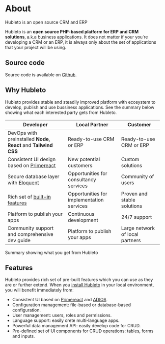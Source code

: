 # About

Hubleto is an open source CRM and ERP

Hubleto is an **open source PHP-based platform for ERP and CRM solutions**, a.k.a business applications. It does not matter if your you're developing a CRM or an ERP, it is always only about the set of applications that your project will be using.

## Source code

Source code is available on [Github](https://github.com/hubleto/main).

## Why Hubleto

Hubleto provides stable and steadily improved platform with ecosystem to develop, publish and use bussiness applications. See the summary below showing what each interested party gets from Hubleto.

| Developer                                                                     | Local Partner                             | Customer                        |
| ----------------------------------------------------------------------------- | ----------------------------------------- | ------------------------------- |
| DevOps with preinstalled **Node**, **React** and **Tailwind CSS**             | Ready-to-use CRM or ERP                   | Ready-to-use CRM or ERP         |
| Consistent UI design based on [Primereact](https://www.primereact.org)        | New potential customers                   | Custom solutions                |
| Secure database layer with [Eloquent](https://laravel.com/docs/11.x/eloquent) | Opportunities for consultancy services    | Community of users              |
| Rich set of [built-in features](#features)                                     | Opportunities for implementation services | Proven and stable solutions     |
| Platform to publish your apps                                                 | Continuous development                    | 24/7 support                    |
| Community support and comprehensive dev guide                                 | Platform to publish your apps             | Large network of local partners |

Summary showing what you get from Hubleto

## Features

Hubleto provides rich set of pre-built features which you can use as they are or further extend. When you [install Hubleto](install) in your local environment, you will benefit immediately from:

  * Consistent UI based on [Primereact](https://www.primereact.org) and [ADIOS](https://github.com/wai-blue/ADIOS).
  * Configuration management: file-based or database-based configuration.
  * User management: users, roles and permissions.
  * Language support: easily crete multi-language apps.
  * Powerful data management API: easily develop code for CRUD.
  * Pre-defined set of UI components for CRUD operations: tables, forms and inputs.